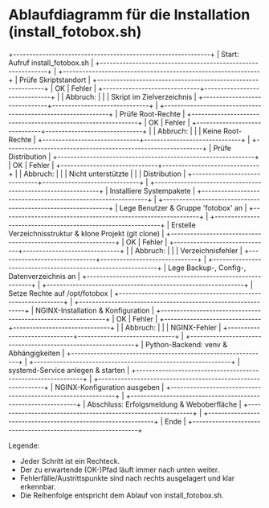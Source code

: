 # Ablaufdiagramm für die Installation (install_fotobox.sh)

+-------------------------------------------------------------+
| Start: Aufruf install_fotobox.sh                            |
+-------------------------------------------------------------+
            |
+-------------------------------------------------------------+
| Prüfe Skriptstandort                                        |
+-------------------------------------------------------------+
|             OK               |           Fehler             |
+------------------------------+------------------------------+
|                              | Abbruch:                     |
|                              | Skript im Zielverzeichnis    |
+------------------------------+------------------------------+
            |
+-------------------------------------------------------------+
| Prüfe Root-Rechte                                           |
+-------------------------------------------------------------+
|             OK               |           Fehler             |
+------------------------------+------------------------------+
|                              | Abbruch:                     |
|                              | Keine Root-Rechte            |
+------------------------------+------------------------------+
            |
+-------------------------------------------------------------+
| Prüfe Distribution                                          |
+-------------------------------------------------------------+
|             OK               |           Fehler             |
+------------------------------+------------------------------+
|                              | Abbruch:                     |
|                              | Nicht unterstützte           |
|                              | Distribution                 |
+------------------------------+------------------------------+
            |
+-------------------------------------------------------------+
| Installiere Systempakete                                    |
+-------------------------------------------------------------+
            |
+-------------------------------------------------------------+
| Lege Benutzer & Gruppe 'fotobox' an                         |
+-------------------------------------------------------------+
            |
+-------------------------------------------------------------+
| Erstelle Verzeichnisstruktur & klone Projekt (git clone)    |
+-------------------------------------------------------------+
|             OK               |           Fehler             |
+------------------------------+------------------------------+
|                              | Abbruch:                     |
|                              | Verzeichnisfehler            |
+------------------------------+------------------------------+
            |
+-------------------------------------------------------------+
| Lege Backup-, Config-, Datenverzeichnis an                  |
+-------------------------------------------------------------+
            |
+-------------------------------------------------------------+
| Setze Rechte auf /opt/fotobox                               |
+-------------------------------------------------------------+
            |
+-------------------------------------------------------------+
| NGINX-Installation & Konfiguration                          |
+-------------------------------------------------------------+
|             OK               |           Fehler             |
+------------------------------+------------------------------+
|                              | Abbruch:                     |
|                              | NGINX-Fehler                 |
+------------------------------+------------------------------+
            |
+-------------------------------------------------------------+
| Python-Backend: venv & Abhängigkeiten                       |
+-------------------------------------------------------------+
            |
+-------------------------------------------------------------+
| systemd-Service anlegen & starten                           |
+-------------------------------------------------------------+
            |
+-------------------------------------------------------------+
| NGINX-Konfiguration ausgeben                                |
+-------------------------------------------------------------+
            |
+-------------------------------------------------------------+
| Abschluss: Erfolgsmeldung & Weboberfläche                   |
+-------------------------------------------------------------+
            |
+-------------------------------------------------------------+
| Ende                                                        |
+-------------------------------------------------------------+

Legende:
- Jeder Schritt ist ein Rechteck.
- Der zu erwartende (OK-)Pfad läuft immer nach unten weiter.
- Fehlerfälle/Austrittspunkte sind nach rechts ausgelagert und klar erkennbar.
- Die Reihenfolge entspricht dem Ablauf von install_fotobox.sh.
